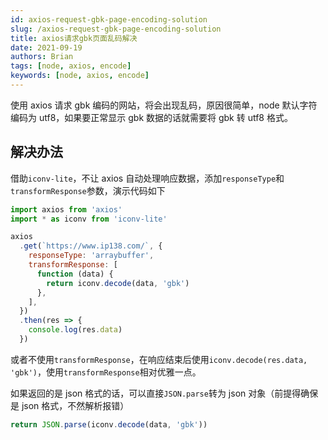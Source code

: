 ```yaml
---
id: axios-request-gbk-page-encoding-solution
slug: /axios-request-gbk-page-encoding-solution
title: axios请求gbk页面乱码解决
date: 2021-09-19
authors: Brian
tags: [node, axios, encode]
keywords: [node, axios, encode]
---
```


<!-- truncate -->

使用 axios 请求 gbk 编码的网站，将会出现乱码，原因很简单，node 默认字符编码为 utf8，如果要正常显示 gbk 数据的话就需要将 gbk 转 utf8 格式。

## 解决办法

借助`iconv-lite`，不让 axios 自动处理响应数据，添加`responseType`和`transformResponse`参数，演示代码如下

```js
import axios from 'axios'
import * as iconv from 'iconv-lite'

axios
  .get(`https://www.ip138.com/`, {
    responseType: 'arraybuffer',
    transformResponse: [
      function (data) {
        return iconv.decode(data, 'gbk')
      },
    ],
  })
  .then(res => {
    console.log(res.data)
  })
```

或者不使用`transformResponse`，在响应结束后使用`iconv.decode(res.data, 'gbk')`，使用`transformResponse`相对优雅一点。

如果返回的是 json 格式的话，可以直接`JSON.parse`转为 json 对象（前提得确保是 json 格式，不然解析报错）

```js
return JSON.parse(iconv.decode(data, 'gbk'))
```
